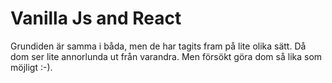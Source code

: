 # Vanilla Js and React

Grundiden är samma i båda, men de har tagits fram på lite olika sätt. Då dom ser lite annorlunda ut från varandra.
Men försökt göra dom så lika som möjligt :-). 